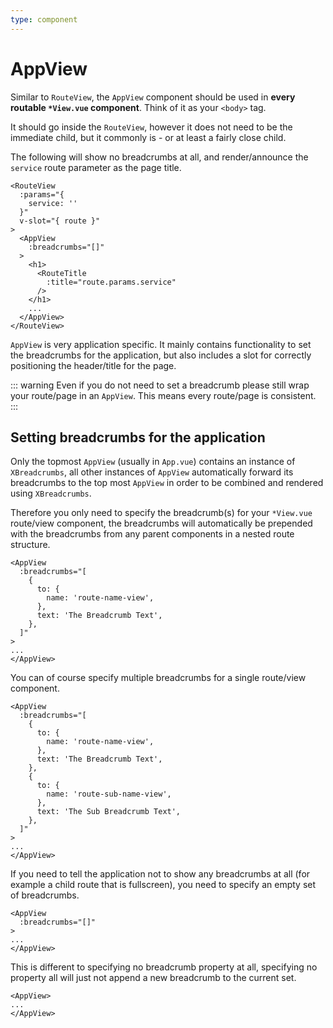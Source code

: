 ```yaml
---
type: component
---
```

# AppView

Similar to `RouteView`, the `AppView` component should be used in **every
routable `*View.vue` component**. Think of it as your `<body>` tag.

It should go inside the `RouteView`, however it does not need to be the
immediate child, but it commonly is - or at least a fairly close child.

The following will show no breadcrumbs at all, and render/announce the
`service` route parameter as the page title.

```vue
<RouteView
  :params="{
    service: ''
  }"
  v-slot="{ route }"
>
  <AppView
    :breadcrumbs="[]"
  >
    <h1>
      <RouteTitle
        :title="route.params.service"
      />
    </h1>
    ...
  </AppView>
</RouteView>
```

`AppView` is very application specific. It mainly contains functionality to set
the breadcrumbs for the application, but also includes a slot for correctly
positioning the header/title for the page.

::: warning
Even if you do not need to set a breadcrumb please still wrap your route/page
in an `AppView`. This means every route/page is consistent.
:::

## Setting breadcrumbs for the application

Only the topmost `AppView` (usually in `App.vue`) contains an instance of
`XBreadcrumbs`, all other instances of `AppView` automatically forward its
breadcrumbs to the top most `AppView` in order to be combined and rendered using
`XBreadcrumbs`.

Therefore you only need to specify the breadcrumb(s) for your `*View.vue`
route/view component, the breadcrumbs will automatically be prepended with the
breadcrumbs from any parent components in a nested route structure.

```vue
<AppView
  :breadcrumbs="[
    {
      to: {
        name: 'route-name-view',
      },
      text: 'The Breadcrumb Text',
    },
  ]"
>
...
</AppView>
```

You can of course specify multiple breadcrumbs for a single route/view component.

```vue
<AppView
  :breadcrumbs="[
    {
      to: {
        name: 'route-name-view',
      },
      text: 'The Breadcrumb Text',
    },
    {
      to: {
        name: 'route-sub-name-view',
      },
      text: 'The Sub Breadcrumb Text',
    },
  ]"
>
...
</AppView>
```

If you need to tell the application not to show any breadcrumbs at all (for
example a child route that is fullscreen), you need to specify an empty set of breadcrumbs.

```vue
<AppView
  :breadcrumbs="[]"
>
...
</AppView>
```

This is different to specifying no breadcrumb property at all, specifying no
property all will just not append a new breadcrumb to the current set.

```vue
<AppView>
...
</AppView>
```

